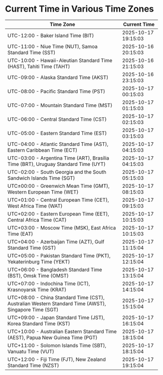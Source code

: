 # Current Time in Various Time Zones

| Time Zone | Current Time |
|-----------|--------------|
| UTC-12:00 - Baker Island Time (BIT) | 2025-10-17 19:15:03 |
| UTC-11:00 - Niue Time (NUT), Samoa Standard Time (SST) | 2025-10-16 20:15:03 |
| UTC-10:00 - Hawaii-Aleutian Standard Time (HAST), Tahiti Time (TAHT) | 2025-10-16 21:15:03 |
| UTC-09:00 - Alaska Standard Time (AKST) | 2025-10-16 23:15:03 |
| UTC-08:00 - Pacific Standard Time (PST) | 2025-10-17 00:15:03 |
| UTC-07:00 - Mountain Standard Time (MST) | 2025-10-17 01:15:03 |
| UTC-06:00 - Central Standard Time (CST) | 2025-10-17 02:15:03 |
| UTC-05:00 - Eastern Standard Time (EST) | 2025-10-17 03:15:03 |
| UTC-04:00 - Atlantic Standard Time (AST), Eastern Caribbean Time (ECT) | 2025-10-17 04:15:03 |
| UTC-03:00 - Argentina Time (ART), Brasília Time (BRT), Uruguay Standard Time (UYT) | 2025-10-17 04:15:03 |
| UTC-02:00 - South Georgia and the South Sandwich Islands Time (SGT) | 2025-10-17 05:15:03 |
| UTC±00:00 - Greenwich Mean Time (GMT), Western European Time (WET) | 2025-10-17 08:15:03 |
| UTC+01:00 - Central European Time (CET), West Africa Time (WAT) | 2025-10-17 09:15:03 |
| UTC+02:00 - Eastern European Time (EET), Central Africa Time (CAT) | 2025-10-17 10:15:03 |
| UTC+03:00 - Moscow Time (MSK), East Africa Time (EAT) | 2025-10-17 10:15:03 |
| UTC+04:00 - Azerbaijan Time (AZT), Gulf Standard Time (GST) | 2025-10-17 11:15:04 |
| UTC+05:00 - Pakistan Standard Time (PKT), Yekaterinburg Time (YEKT) | 2025-10-17 12:15:04 |
| UTC+06:00 - Bangladesh Standard Time (BST), Omsk Time (OMST) | 2025-10-17 13:15:04 |
| UTC+07:00 - Indochina Time (ICT), Krasnoyarsk Time (KRAT) | 2025-10-17 14:15:04 |
| UTC+08:00 - China Standard Time (CST), Australian Western Standard Time (AWST), Singapore Time (SGT) | 2025-10-17 15:15:04 |
| UTC+09:00 - Japan Standard Time (JST), Korea Standard Time (KST) | 2025-10-17 16:15:04 |
| UTC+10:00 - Australian Eastern Standard Time (AEST), Papua New Guinea Time (PGT) | 2025-10-17 18:15:04 |
| UTC+11:00 - Solomon Islands Time (SBT), Vanuatu Time (VUT) | 2025-10-17 18:15:04 |
| UTC+12:00 - Fiji Time (FJT), New Zealand Standard Time (NZST) | 2025-10-17 19:15:04 |
